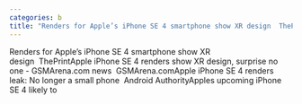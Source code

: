 ```yaml
---
categories: b
title: "Renders for Apple’s iPhone SE 4 smartphone show XR design  ThePrint"
---
```

Renders for Apple’s iPhone SE 4 smartphone show XR design&nbsp;&nbsp;ThePrintApple iPhone SE 4 renders show XR design, surprise no one - GSMArena.com news&nbsp;&nbsp;GSMArena.comApple iPhone SE 4 renders leak: No longer a small phone&nbsp;&nbsp;Android AuthorityApples upcoming iPhone SE 4 likely to 